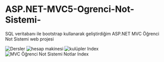 # ASP.NET-MVC5-Ogrenci-Not-Sistemi-
SQL veritabanı ile bootstrap kullanarak geliştirdiğim ASP.NET MVC Öğrenci Not Sistemi web projesi


![Dersler](https://github.com/meryemtalay/ASP.NET-MVC5-Ogrenci-Not-Sistemi-/assets/73894202/2a42ee67-6765-4726-b8cc-9ff2758a92a5)
![hesap makinesi](https://github.com/meryemtalay/ASP.NET-MVC5-Ogrenci-Not-Sistemi-/assets/73894202/f8f745bb-c4e6-48d0-a92a-68b216a19920)
![kulüpler Index](https://github.com/meryemtalay/ASP.NET-MVC5-Ogrenci-Not-Sistemi-/assets/73894202/0301e7df-02d3-4325-bb41-7ff73bb810b0)
![MVC Öğrenci Not Sistemi Notlar Index](https://github.com/meryemtalay/ASP.NET-MVC5-Ogrenci-Not-Sistemi-/assets/73894202/47937515-a037-4fd9-a21d-adf608ba3287)
